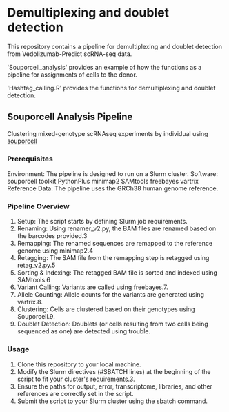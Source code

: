 # Demultiplexing and doublet detection

This repository contains a pipeline for demultiplexing and doublet detection from Vedolizumab-Predict scRNA-seq data.

'Souporcell_analysis' provides an example of how the functions as a pipeline for assignments of cells to the donor. 

'Hashtag_calling.R' provides the functions for demultiplexing and doublet detection.

## Souporcell Analysis Pipeline 

Clustering mixed-genotype scRNAseq experiments by individual using [souporcell](https://github.com/wheaton5/souporcell)

### Prerequisites
Environment: The pipeline is designed to run on a Slurm cluster.
Software:
souporcell toolkit
PythonPlus
minimap2
SAMtools
freebayes
vartrix
Reference Data: The pipeline uses the GRCh38 human genome reference.

### Pipeline Overview
1. Setup: The script starts by defining Slurm job requirements.
2. Renaming: Using renamer_v2.py, the BAM files are renamed based on the barcodes provided.3
3. Remapping: The renamed sequences are remapped to the reference genome using minimap2.4
4. Retagging: The SAM file from the remapping step is retagged using retag_v2.py.5
5. Sorting & Indexing: The retagged BAM file is sorted and indexed using SAMtools.6
6. Variant Calling: Variants are called using freebayes.7.
7. Allele Counting: Allele counts for the variants are generated using vartrix.8.
8. Clustering: Cells are clustered based on their genotypes using Souporcell.9.
9. Doublet Detection: Doublets (or cells resulting from two cells being sequenced as one) are detected using trouble.

### Usage
1. Clone this repository to your local machine.
2. Modify the Slurm directives (#SBATCH lines) at the beginning of the script to fit your cluster's requirements.3.
3. Ensure the paths for output, error, transcriptome, libraries, and other references are correctly set in the script.
4. Submit the script to your Slurm cluster using the sbatch command.

